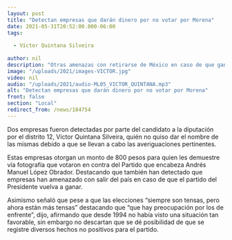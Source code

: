 ```yaml
---
layout: post
title: "Detectan empresas que darán dinero por no votar por Morena"
date: 2021-05-31T20:52:00.000-06:00
tags:
  
  - Víctor Quintana Silveira
  
author: nil
description: "Otras amenazas con retirarse de México en caso de que gane Morena."
image: "/uploads/2021/images-VICTOR.jpg"
video: nil
audio: "/uploads/2021/audio-ML05_VICTOR_QUINTANA.mp3"
alt: "Detectan empresas que darán dinero por no votar por Morena"
front: false
section: "Local"
redirect_from: /news/184754
---
```


Dos empresas fueron detectadas por parte del candidato a la diputación por el distrito 12, Víctor Quintana Silveira, quién no quiso dar el nombre de las mismas debido a que se llevan a cabo las averiguaciones pertinentes. 

Estas empresas otorgan un monto de 800 pesos para quien les demuestre vía fotografía que votaron en contra del Partido que encabeza Andrés Manuel López Obrador. Destacando que también han detectado que empresas han amenazado con salir del país en caso de que el partido del Presidente vuelva a ganar.

Asimismo señaló que pese a que las elecciones “siempre son tensas, pero ahora están más tensas” destacando que “que hay preocupación por los de enfrente”, dijo, afirmando que desde 1994 no había visto una situación tan favorable, sin embargo no descartan que se dé posibilidad de que se registre diversos hechos no positivos para el partido.
